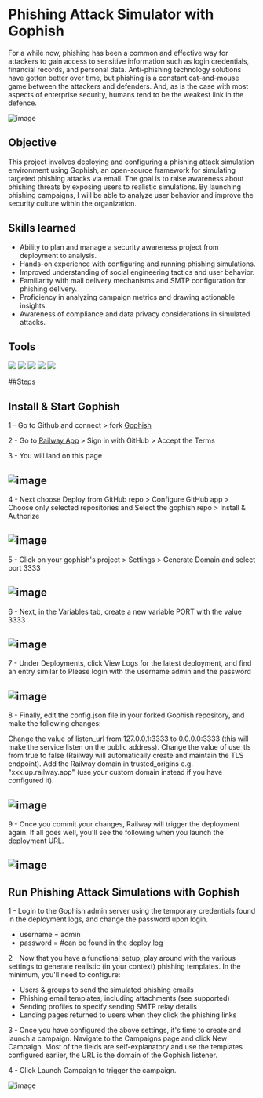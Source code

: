 # Phishing Attack Simulator with Gophish

For a while now, phishing has been a common and effective way for attackers to gain access to sensitive information such as login credentials, financial records, and personal data. Anti-phishing technology solutions have gotten better over time, but phishing is a constant cat-and-mouse game between the attackers and defenders. And, as is the case with most aspects of enterprise security, humans tend to be the weakest link in the defence.

![image](https://github.com/user-attachments/assets/45e4933b-7950-4970-9fa5-df30982c2f48)

## Objective

This project involves deploying and configuring a phishing attack simulation environment using Gophish, an open-source framework for simulating targeted phishing attacks via email. The goal is to raise awareness about phishing threats by exposing users to realistic simulations. By launching phishing campaigns, I will be able to analyze user behavior and improve the security culture within the organization.

## Skills learned
- Ability to plan and manage a security awareness project from deployment to analysis.
- Hands-on experience with configuring and running phishing simulations.
- Improved understanding of social engineering tactics and user behavior.
- Familiarity with mail delivery mechanisms and SMTP configuration for phishing delivery.
- Proficiency in analyzing campaign metrics and drawing actionable insights.
- Awareness of compliance and data privacy considerations in simulated attacks.

## Tools
<div>

<img src="https://img.shields.io/badge/Gophish-Phishing_Framework-005f87?style=for-the-badge&logo=gnometerminal&logoColor=white" />
<img src="https://img.shields.io/badge/Docker-Container_Tech-2496ED?style=for-the-badge&logo=docker&logoColor=white" />
<img src="https://img.shields.io/badge/Railway-Cloud_Deployment-0B0D0E?style=for-the-badge&logo=railway&logoColor=white" />
<img src="https://img.shields.io/badge/SMTP-Mail_Server_Config-EA4335?style=for-the-badge&logo=gmail&logoColor=white" />
<img src="https://img.shields.io/badge/Gophish_Dashboard-Campaign_Tracking-F4B400?style=for-the-badge&logo=googleanalytics&logoColor=white" />

</div>

##Steps

## Install & Start Gophish 
1 - Go to Github and connect > fork <a href="https://github.com/gophish/gophish">Gophish</a>

2 - Go to <a href="https://railway.app/">Railway App</a> > Sign in with GitHub > Accept the Terms

3 - You will land on this page 

## ![image](https://github.com/user-attachments/assets/0377eb62-dbc5-4143-a8cf-d8cfd0b21924)

4 - Next choose Deploy from GitHub repo > Configure GitHub app > Choose only selected repositories and Select the gophish repo > Install & Authorize

## ![image](https://github.com/user-attachments/assets/71c38b01-796d-4c87-b8e2-e47ef79e69ab)
    
5 - Click on your gophish's project > Settings > Generate Domain and select port 3333

## ![image](https://github.com/user-attachments/assets/08242aaf-29de-4393-b897-20d6b22e4f39) 

6 - Next, in the Variables tab, create a new variable PORT with the value 3333

## ![image](https://github.com/user-attachments/assets/46c46f57-681f-49f9-8d60-560a5a0ee3bb)

7 - Under Deployments, click View Logs for the latest deployment, and find an entry similar to Please login with the username admin and the password

## ![image](https://github.com/user-attachments/assets/6b318532-a111-46e3-adc7-3036a885bf40)

8 - Finally, edit the config.json file in your forked Gophish repository, and make the following changes:

Change the value of listen_url from 127.0.0.1:3333 to 0.0.0.0:3333 (this will make the service listen on the public address).
Change the value of use_tls from true to false (Railway will automatically create and maintain the TLS endpoint).
Add the Railway domain in trusted_origins e.g. "xxx.up.railway.app" (use your custom domain instead if you have configured it).

## ![image](https://github.com/user-attachments/assets/6996abdd-f0ff-4b19-b52a-c72d8a6e4345)

9 - Once you commit your changes, Railway will trigger the deployment again. If all goes well, you'll see the following when you launch the deployment URL.
## ![image](https://github.com/user-attachments/assets/06cc86ab-3482-4d6b-bd52-7bb24792a898)

## Run Phishing Attack Simulations with Gophish
1 - Login to the Gophish admin server using the temporary credentials found in the deployment logs, and change the password upon login.
- username = admin 
- password = #can be found in the deploy log

2 - Now that you have a functional setup, play around with the various settings to generate realistic (in your context) phishing templates. In the minimum, you'll need to configure:

- Users & groups to send the simulated phishing emails
- Phishing email templates, including attachments (see supported)
- Sending profiles to specify sending SMTP relay details
- Landing pages returned to users when they click the phishing links

3 - Once you have configured the above settings, it's time to create and launch a campaign. Navigate to the Campaigns page and click New Campaign. Most of the fields are self-explanatory and use the templates configured earlier, the URL is the domain of the Gophish listener.

4 - Click Launch Campaign to trigger the campaign.

![image](https://github.com/user-attachments/assets/5459923c-2bae-4e2e-83bd-2bab21f2428d)
